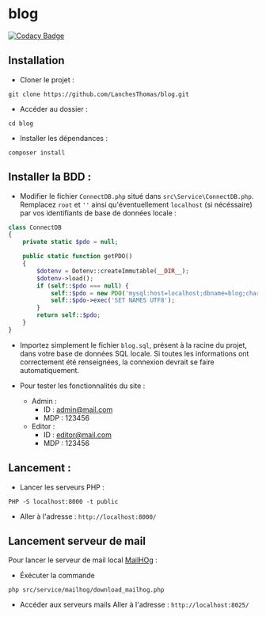 # blog

[![Codacy Badge](https://app.codacy.com/project/badge/Grade/488b312a81ee4b34aefb38434234588a)](https://app.codacy.com/gh/LanchesThomas/blog/dashboard?utm_source=gh&utm_medium=referral&utm_content=&utm_campaign=Badge_grade)


## Installation
- Cloner le projet : 
```shell
git clone https://github.com/LanchesThomas/blog.git
```
- Accéder au dossier : 
```shell
cd blog
```
- Installer les dépendances : 
```shell
composer install
```

## Installer la BDD :
- Modifier le fichier `ConnectDB.php` situé dans `src\Service\ConnectDB.php`. Remplacez `root` et `''` ainsi qu'éventuellement `localhost` (si nécéssaire) par vos identifiants de base de données locale :
```php
class ConnectDB
{
    private static $pdo = null;

    public static function getPDO()
    {
        $dotenv = Dotenv::createImmutable(__DIR__);
        $dotenv->load();    
        if (self::$pdo === null) {
            self::$pdo = new PDO('mysql:host=localhost;dbname=blog;charset=UTF8', 'root', '', array(PDO::ATTR_DEFAULT_FETCH_MODE => PDO::FETCH_ASSOC, PDO::ATTR_ERRMODE => PDO::ERRMODE_EXCEPTION));
            self::$pdo->exec('SET NAMES UTF8');
        }
        return self::$pdo;
    }
}
```
- Importez simplement le fichier `blog.sql`, présent à la racine du projet, dans votre base de données SQL locale. Si toutes les informations ont correctement été renseignées, la connexion devrait se faire automatiquement.

- Pour tester les fonctionnalités du site : 
    - Admin : 
        - ID : admin@mail.com
        - MDP : 123456
    - Editor : 
        - ID : editor@mail.com
        - MDP : 123456

## Lancement :

- Lancer les serveurs PHP : 
```shell
PHP -S localhost:8000 -t public
```
- Aller à l'adresse : `http://localhost:8000/`

## Lancement serveur de mail

Pour lancer le serveur de mail local [MailHOg](https://github.com/mailhog/MailHog) :

- Éxécuter la commande
```shell
php src/service/mailhog/download_mailhog.php
``` 
- Accéder aux serveurs mails 
Aller à l'adresse : `http://localhost:8025/`
